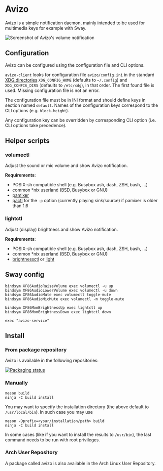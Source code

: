# Avizo

Avizo is a simple notification daemon, mainly intended to be used for multimedia keys for example with Sway.

![Screenshot of Avizo's volume notification](https://raw.githubusercontent.com/misterdanb/avizo/master/github/screenshot.png)

## Configuration

Avizo can be configured using the configuration file and CLI options.

`avizo-client` looks for configuration file `avizo/config.ini` in the standard [XDG directories](https://specifications.freedesktop.org/basedir-spec/basedir-spec-latest.html) `XDG_CONFIG_HOME` (defaults to `~/.config`) and `XDG_CONFIG_DIRS` (defaults to `/etc/xdg`), in that order.
The first found file is used.
Missing configuration file is not an error.

The configuration file must be in INI format and should define keys in section named `default`.
Names of the configuration keys correspond to the CLI options (e.g. `block-height`).

Any configuration key can be overridden by corresponding CLI option (i.e. CLI options take precedence).


## Helper scripts

### volumectl

Adjust the sound or mic volume and show Avizo notification.

**Requirements:**

* POSIX-sh compatible shell (e.g. Busybox ash, dash, ZSH, bash, …)
* common \*nix userland (BSD, Busybox or GNU)
* [pamixer](https://github.com/cdemoulins/pamixer)
* [pactl](https://www.freedesktop.org/wiki/Software/PulseAudio/Documentation/User/CLI/#pactl) for the `-p` option (currently playing sink/source) if pamixer is older than 1.6

### lightctl

Adjust (display) brightness and show Avizo notification.

**Requirements:**

* POSIX-sh compatible shell (e.g. Busybox ash, dash, ZSH, bash, …)
* common \*nix userland (BSD, Busybox or GNU)
* [brightnessctl](https://github.com/Hummer12007/brightnessctl) or [light](https://github.com/haikarainen/light)


## Sway config

```
bindsym XF86AudioRaiseVolume exec volumectl -u up
bindsym XF86AudioLowerVolume exec volumectl -u down
bindsym XF86AudioMute exec volumectl toggle-mute
bindsym XF86AudioMicMute exec volumectl -m toggle-mute

bindsym XF86MonBrightnessUp exec lightctl up
bindsym XF86MonBrightnessDown exec lightctl down

exec "avizo-service"
```

## Install

### From package repository

Avizo is available in the following repositories:

[![Packaging status](https://repology.org/badge/vertical-allrepos/avizo-notification-daemon.svg)](https://repology.org/project/avizo-notification-daemon/versions)

### Manually

```
meson build
ninja -C build install
```

You may want to specify the installation directory (the above default to
`/usr/local/bin`). In such case you may use

```
meson -Dprefix=<your/installation/path> build
ninja -C build install
```

In some cases (like if you want to install the results to `/usr/bin`), the last
command needs to be run with root privileges.

### Arch User Repository

A package called avizo is also available in the Arch Linux User Repository.
